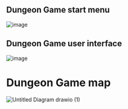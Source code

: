 ## Dungeon Game start menu

![image](https://user-images.githubusercontent.com/72239384/141720343-84918616-229c-48ab-bd4f-22ea1b220137.png)


## Dungeon Game user interface

![image](https://user-images.githubusercontent.com/72239384/141720087-057e106c-3439-419c-9866-b16223ce61cc.png)


# Dungeon Game map

![Untitled Diagram drawio (1)](https://user-images.githubusercontent.com/72239384/141719194-d7e78011-0129-453a-8317-1fdfbf6ee4f5.png)

